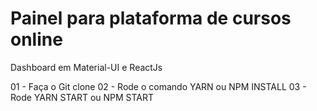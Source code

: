 # Painel para plataforma de cursos online
Dashboard em Material-UI e ReactJs


01 - Faça o Git clone
02 - Rode o comando YARN ou NPM INSTALL
03 - Rode YARN START ou NPM START
